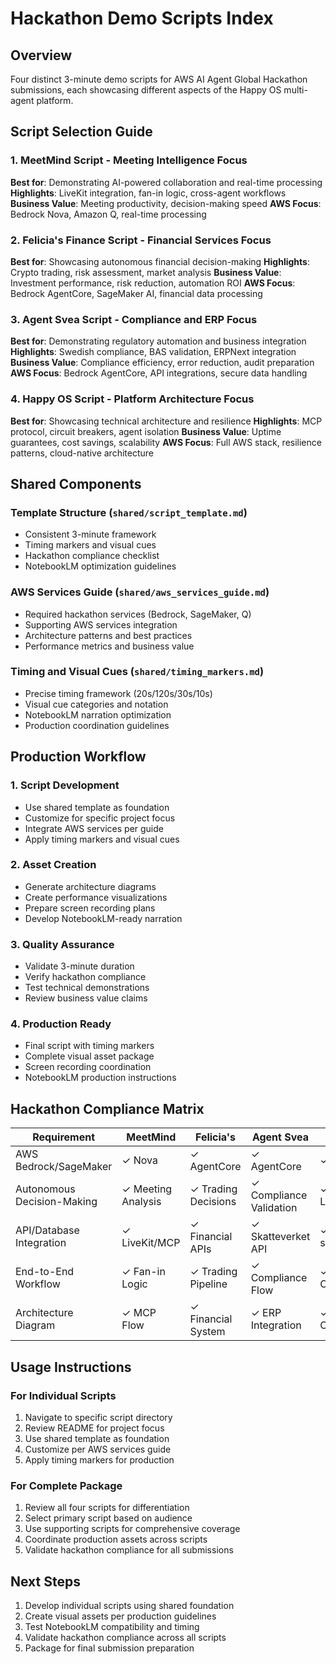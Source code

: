 # Hackathon Demo Scripts Index

## Overview
Four distinct 3-minute demo scripts for AWS AI Agent Global Hackathon submissions, each showcasing different aspects of the Happy OS multi-agent platform.

## Script Selection Guide

### 1. MeetMind Script - Meeting Intelligence Focus
**Best for**: Demonstrating AI-powered collaboration and real-time processing
**Highlights**: LiveKit integration, fan-in logic, cross-agent workflows
**Business Value**: Meeting productivity, decision-making speed
**AWS Focus**: Bedrock Nova, Amazon Q, real-time processing

### 2. Felicia's Finance Script - Financial Services Focus  
**Best for**: Showcasing autonomous financial decision-making
**Highlights**: Crypto trading, risk assessment, market analysis
**Business Value**: Investment performance, risk reduction, automation ROI
**AWS Focus**: Bedrock AgentCore, SageMaker AI, financial data processing

### 3. Agent Svea Script - Compliance and ERP Focus
**Best for**: Demonstrating regulatory automation and business integration
**Highlights**: Swedish compliance, BAS validation, ERPNext integration
**Business Value**: Compliance efficiency, error reduction, audit preparation
**AWS Focus**: Bedrock AgentCore, API integrations, secure data handling

### 4. Happy OS Script - Platform Architecture Focus
**Best for**: Showcasing technical architecture and resilience
**Highlights**: MCP protocol, circuit breakers, agent isolation
**Business Value**: Uptime guarantees, cost savings, scalability
**AWS Focus**: Full AWS stack, resilience patterns, cloud-native architecture

## Shared Components

### Template Structure (`shared/script_template.md`)
- Consistent 3-minute framework
- Timing markers and visual cues
- Hackathon compliance checklist
- NotebookLM optimization guidelines

### AWS Services Guide (`shared/aws_services_guide.md`)
- Required hackathon services (Bedrock, SageMaker, Q)
- Supporting AWS services integration
- Architecture patterns and best practices
- Performance metrics and business value

### Timing and Visual Cues (`shared/timing_markers.md`)
- Precise timing framework (20s/120s/30s/10s)
- Visual cue categories and notation
- NotebookLM narration optimization
- Production coordination guidelines

## Production Workflow

### 1. Script Development
- Use shared template as foundation
- Customize for specific project focus
- Integrate AWS services per guide
- Apply timing markers and visual cues

### 2. Asset Creation
- Generate architecture diagrams
- Create performance visualizations
- Prepare screen recording plans
- Develop NotebookLM-ready narration

### 3. Quality Assurance
- Validate 3-minute duration
- Verify hackathon compliance
- Test technical demonstrations
- Review business value claims

### 4. Production Ready
- Final script with timing markers
- Complete visual asset package
- Screen recording coordination
- NotebookLM production instructions

## Hackathon Compliance Matrix

| Requirement | MeetMind | Felicia's | Agent Svea | Happy OS |
|-------------|----------|-----------|------------|----------|
| AWS Bedrock/SageMaker | ✓ Nova | ✓ AgentCore | ✓ AgentCore | ✓ Nova |
| Autonomous Decision-Making | ✓ Meeting Analysis | ✓ Trading Decisions | ✓ Compliance Validation | ✓ Failover Logic |
| API/Database Integration | ✓ LiveKit/MCP | ✓ Financial APIs | ✓ Skatteverket API | ✓ Multi-service |
| End-to-End Workflow | ✓ Fan-in Logic | ✓ Trading Pipeline | ✓ Compliance Flow | ✓ Agent Orchestration |
| Architecture Diagram | ✓ MCP Flow | ✓ Financial System | ✓ ERP Integration | ✓ Platform Overview |

## Usage Instructions

### For Individual Scripts
1. Navigate to specific script directory
2. Review README for project focus
3. Use shared template as foundation
4. Customize per AWS services guide
5. Apply timing markers for production

### For Complete Package
1. Review all four scripts for differentiation
2. Select primary script based on audience
3. Use supporting scripts for comprehensive coverage
4. Coordinate production assets across scripts
5. Validate hackathon compliance for all submissions

## Next Steps
1. Develop individual scripts using shared foundation
2. Create visual assets per production guidelines
3. Test NotebookLM compatibility and timing
4. Validate hackathon compliance across all scripts
5. Package for final submission preparation